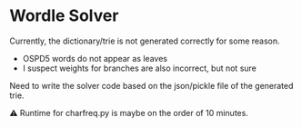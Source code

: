 # Wordle Solver

Currently, the dictionary/trie is not generated correctly for some reason.
 - OSPD5 words do not appear as leaves
 - I suspect weights for branches are also incorrect, but not sure

Need to write the solver code based on the json/pickle file of the generated trie.

⚠ Runtime for charfreq.py is maybe on the order of 10 minutes.
